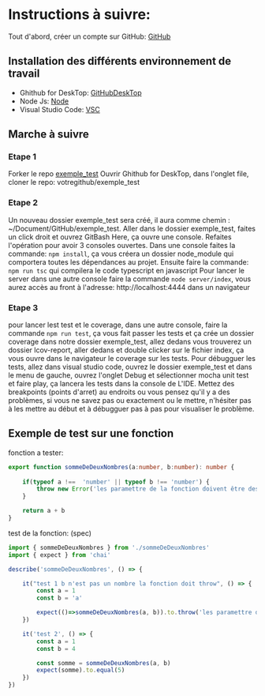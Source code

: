 # Instructions à suivre:

Tout d'abord, créer un compte sur GitHub: [GitHub](https://github.com/) 

## Installation des différents environnement de travail
- Ghithub for DeskTop: [GitHubDeskTop](https://desktop.github.com/)
- Node Js: [Node](https://nodejs.org/fr/download/)
- Visual Studio Code: [VSC](https://code.visualstudio.com/)

## Marche à suivre
### Etape 1
Forker le repo [exemple_test](https://github.com/erwanjb/exemple_test)
Ouvrir Ghithub for DeskTop, dans l'onglet file, cloner le repo:  votregithub/exemple_test

### Etape 2
Un nouveau dossier exemple_test sera créé, il aura comme chemin : ~/Document/GitHub/exemple_test.
Aller dans le dossier exemple_test, faites un click droit et ouvrez GitBash Here, ça ouvre une console.
Refaites l'opération pour avoir 3 consoles ouvertes.
Dans une console faites la commande: `npm install`, ça vous créera un dossier node_module qui comportera toutes les dépendances au projet.
Ensuite faire la commande: `npm run tsc` qui compilera le code typescript en javascript
Pour lancer le server dans une autre console faire la commande `node server/index`, 
vous aurez accès au front à l'adresse: http://localhost:4444 dans un navigateur

### Etape 3
pour lancer lest test et le coverage, dans une autre console, faire la commande `npm run test`,
ça vous fait passer les tests et ça crée un dossier coverage dans notre dossier exemple_test, allez dedans vous trouverez un dossier lcov-report, aller dedans et double clicker sur le fichier index, ça vous ouvre dans le navigateur le coverage sur les tests.
Pour débugguer les tests, allez dans visual studio code, ouvrez le dossier exemple_test et dans le menu de gauche, ouvrez l'onglet Debug et sélectionner mocha unit test et faire play, ça lancera les tests dans la console de L'IDE.
Mettez des breakpoints (points d'arret) au endroits ou vous pensez qu'il y a des problèmes, si vous ne savez pas ou exactement ou le mettre, n'hésiter pas à les mettre au début et à débugguer pas à pas pour visualiser le problème.

## Exemple de test sur une fonction
fonction a tester:
```ts
export function sommeDeDeuxNombres(a:number, b:number): number {
    
    if(typeof a !==  'number' || typeof b !== 'number') {
        throw new Error('les paramettre de la fonction doivent être des nombres')
    }

    return a + b
}
```

test de la fonction: (spec)
```ts
import { sommeDeDeuxNombres } from './sommeDeDeuxNombres'
import { expect } from 'chai'

describe('sommeDeDeuxNombres', () => {

    it("test 1 b n'est pas un nombre la fonction doit throw", () => {
        const a = 1
        const b = 'a' 

        expect(()=>sommeDeDeuxNombres(a, b)).to.throw('les paramettre de la fonction doivent être des nombres')
    })

    it('test 2', () => {
        const a = 1
        const b = 4 

        const somme = sommeDeDeuxNombres(a, b)
        expect(somme).to.equal(5)
    })
})
```